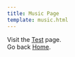```yaml
---
title: Music Page
template: music.html
---
```


Visit the [Test](/test) page.  
Go back [Home](/index.html).
